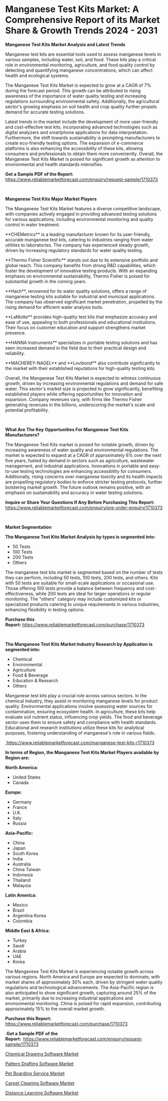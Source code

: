 <p><h1>Manganese Test Kits Market: A Comprehensive Report of its Market Share & Growth Trends 2024 - 2031</h1></p><p><strong>Manganese Test Kits Market Analysis and Latest Trends</strong></p>
<p><p>Manganese test kits are essential tools used to assess manganese levels in various samples, including water, soil, and food. These kits play a critical role in environmental monitoring, agriculture, and food quality control by detecting and quantifying manganese concentrations, which can affect health and ecological systems. </p><p>The Manganese Test Kits Market is expected to grow at a CAGR of 7% during the forecast period. This growth can be attributed to rising awareness of the importance of water quality testing and increasing regulations surrounding environmental safety. Additionally, the agricultural sector's growing emphasis on soil health and crop quality further propels demand for accurate testing solutions. </p><p>Latest trends in the market include the development of more user-friendly and cost-effective test kits, incorporating advanced technologies such as digital analyzers and smartphone applications for data interpretation. Furthermore, the shift towards sustainability is prompting manufacturers to create eco-friendly testing options. The expansion of e-commerce platforms is also enhancing the accessibility of these kits, allowing consumers and professionals to obtain them more conveniently. Overall, the Manganese Test Kits Market is poised for significant growth as attention to environmental and health standards intensifies.</p></p>
<p><strong>Get a Sample PDF of the Report:&nbsp;</strong> <a href="https://www.reliablemarketforecast.com/enquiry/request-sample/1710373?utm_campaign=1727&utm_medium=2&utm_source=Github&utm_content=ia&utm_term=22102024&utm_id=manganese-test-kits">https://www.reliablemarketforecast.com/enquiry/request-sample/1710373</a></p>
<p>&nbsp;</p>
<p><strong>Manganese Test Kits Major Market Players</strong></p>
<p><p>The Manganese Test Kits Market features a diverse competitive landscape, with companies actively engaged in providing advanced testing solutions for various applications, including environmental monitoring and quality control in water treatment.</p><p>**CHEMetrics** is a leading manufacturer known for its user-friendly, accurate manganese test kits, catering to industries ranging from water utilities to laboratories. The company has experienced steady growth, driven by increasing regulatory standards for water quality testing.</p><p>**Thermo Fisher Scientific** stands out due to its extensive portfolio and global reach. This company benefits from strong R&D capabilities, which foster the development of innovative testing products. With an expanding emphasis on environmental sustainability, Thermo Fisher is poised for substantial growth in the coming years.</p><p>**Hach**, renowned for its water quality solutions, offers a range of manganese testing kits suitable for industrial and municipal applications. The company has observed significant market penetration, propelled by the rising demand for efficient water analysis tools.</p><p>**LaMotte** provides high-quality test kits that emphasize accuracy and ease of use, appealing to both professionals and educational institutions. Their focus on customer education and support strengthens market presence.</p><p>**HANNA Instruments** specializes in portable testing solutions and has seen increased demand in the field due to their practical design and reliability.</p><p>**MACHEREY-NAGEL** and **Lovibond** also contribute significantly to the market with their established reputations for high-quality testing kits.</p><p>Overall, the Manganese Test Kits Market is expected to witness continuous growth, driven by increasing environmental regulations and demand for safe water. This sector's market size is projected to grow significantly, benefiting established players while offering opportunities for innovation and expansion. Company revenues vary, with firms like Thermo Fisher generating revenues in the billions, underscoring the market's scale and potential profitability.</p></p>
<p>&nbsp;</p>
<p><strong>What Are The Key Opportunities For Manganese Test Kits Manufacturers?</strong></p>
<p><p>The Manganese Test Kits market is poised for notable growth, driven by increasing awareness of water quality and environmental regulations. The market is expected to expand at a CAGR of approximately 6% over the next five years, fueled by demand in sectors such as agriculture, wastewater management, and industrial applications. Innovations in portable and easy-to-use testing technologies are enhancing accessibility for consumers. Additionally, rising concerns over manganese toxicity and its health impacts are propelling regulatory bodies to enforce stricter testing protocols, further bolstering market growth. The future outlook remains positive, with an emphasis on sustainability and accuracy in water testing solutions.</p></p>
<p><strong>Inquire or Share Your Questions If Any Before Purchasing This Report:</strong> <a href="https://www.reliablemarketforecast.com/enquiry/pre-order-enquiry/1710373?utm_campaign=1727&utm_medium=2&utm_source=Github&utm_content=ia&utm_term=22102024&utm_id=manganese-test-kits">https://www.reliablemarketforecast.com/enquiry/pre-order-enquiry/1710373</a></p>
<p>&nbsp;</p>
<p><strong>Market Segmentation</strong></p>
<p><strong>The Manganese Test Kits Market Analysis by types is segmented into:</strong></p>
<p><ul><li>50 Tests</li><li>100 Tests</li><li>200 Tests</li><li>Others</li></ul></p>
<p><p>The manganese test kits market is segmented based on the number of tests they can perform, including 50 tests, 100 tests, 200 tests, and others. Kits with 50 tests are suitable for small-scale applications or occasional use. Those offering 100 tests provide a balance between frequency and cost-effectiveness, while 200 tests are ideal for larger operations or regular monitoring. The "others" category may include customized kits or specialized products catering to unique requirements in various industries, enhancing flexibility in testing options.</p></p>
<p><strong>Purchase this Report:&nbsp;</strong><a href="https://www.reliablemarketforecast.com/purchase/1710373?utm_campaign=1727&utm_medium=2&utm_source=Github&utm_content=ia&utm_term=22102024&utm_id=manganese-test-kits">https://www.reliablemarketforecast.com/purchase/1710373</a></p>
<p>&nbsp;</p>
<p><strong>The Manganese Test Kits Market Industry Research by Application is segmented into:</strong></p>
<p><ul><li>Chemical</li><li>Environmental</li><li>Agriculture</li><li>Food & Beverage</li><li>Education & Research</li><li>Others</li></ul></p>
<p><p>Manganese test kits play a crucial role across various sectors. In the chemical industry, they assist in monitoring manganese levels for product quality. Environmental applications involve assessing water sources for contamination, ensuring ecosystem health. In agriculture, these kits help evaluate soil nutrient status, influencing crop yields. The food and beverage sector uses them to ensure safety and compliance with health standards. Educational and research institutions utilize these kits for analytical purposes, fostering understanding of manganese's role in various fields.</p></p>
<p><a href="https://www.reliablemarketforecast.com/manganese-test-kits-r1710373?utm_campaign=1727&utm_medium=2&utm_source=Github&utm_content=ia&utm_term=22102024&utm_id=manganese-test-kits">&nbsp;https://www.reliablemarketforecast.com/manganese-test-kits-r1710373</a></p>
<p><strong>In terms of Region, the Manganese Test Kits Market Players available by Region are:</strong></p>
<p>
    <p> <strong> North America: </strong>
        <ul>
            <li>United States</li>
            <li>Canada</li>
        </ul>
        </p> 
    <p> <strong> Europe: </strong>
        <ul>
            <li>Germany</li>
            <li>France</li>
            <li>U.K.</li>
            <li>Italy</li>
            <li>Russia</li>
        </ul>
        </p> 
    <p> <strong> Asia-Pacific: </strong>
        <ul>
            <li>China</li>
            <li>Japan</li>
            <li>South Korea</li>
            <li>India</li>
            <li>Australia</li>
            <li>China Taiwan</li>
            <li>Indonesia</li>
            <li>Thailand</li>
            <li>Malaysia</li>
        </ul>
        </p> 
    <p> <strong> Latin America: </strong>
        <ul>
            <li>Mexico</li>
            <li>Brazil</li>
            <li>Argentina Korea</li>
            <li>Colombia</li>
        </ul>
        </p> 
    <p> <strong> Middle East & Africa: </strong>
        <ul>
            <li>Turkey</li>
            <li>Saudi</li>
            <li>Arabia</li>
            <li>UAE</li>
            <li>Korea</li>
        </ul>
    </p>
    </p>
<p><p>The Manganese Test Kits Market is experiencing notable growth across various regions. North America and Europe are expected to dominate, with market shares of approximately 30% each, driven by stringent water quality regulations and technological advancements. The Asia-Pacific region is also anticipated to show significant growth, capturing around 25% of the market, primarily due to increasing industrial applications and environmental monitoring. China is poised for rapid expansion, contributing approximately 15% to the overall market growth.</p></p>
<p><strong>Purchase this Report: </strong><a href="https://www.reliablemarketforecast.com/purchase/1710373?utm_campaign=1727&utm_medium=2&utm_source=Github&utm_content=ia&utm_term=22102024&utm_id=manganese-test-kits">https://www.reliablemarketforecast.com/purchase/1710373</a></p>
<p>&nbsp;<strong>Get a Sample PDF of the Report:&nbsp;&nbsp;</strong><a href="https://www.reliablemarketforecast.com/enquiry/request-sample/1710373?utm_campaign=1727&utm_medium=2&utm_source=Github&utm_content=ia&utm_term=22102024&utm_id=manganese-test-kits">https://www.reliablemarketforecast.com/enquiry/request-sample/1710373</a></p>
<p><strong></strong></p>
<p><p><a href="https://github.com/RunaHaque64/Market-Research-Report-List-1/blob/main/chemical-drawing-software-market.md?utm_campaign=1727&utm_medium=2&utm_source=Github&utm_content=ia&utm_term=22102024&utm_id=manganese-test-kits">Chemical Drawing Software Market</a></p><p><a href="https://www.linkedin.com/pulse/unlocking-growth-potential-strategic-analysis-pattern-277le?utm_campaign=1727&utm_medium=2&utm_source=Github&utm_content=ia&utm_term=22102024&utm_id=manganese-test-kits">Pattern Drafting Software Market</a></p><p><a href="https://www.linkedin.com/pulse/pet-boarding-service-market-trends-detailed-study-its-segmentation-fy7gc?utm_campaign=1727&utm_medium=2&utm_source=Github&utm_content=ia&utm_term=22102024&utm_id=manganese-test-kits">Pet Boarding Service Market</a></p><p><a href="https://www.linkedin.com/pulse/global-carpet-cleaning-software-market-trends-insights-growth-v1t0e?utm_campaign=1727&utm_medium=2&utm_source=Github&utm_content=ia&utm_term=22102024&utm_id=manganese-test-kits">Carpet Cleaning Software Market</a></p><p><a href="https://www.linkedin.com/pulse/strategic-insights-global-distance-learning-software-market-trends-lxhmc?utm_campaign=1727&utm_medium=2&utm_source=Github&utm_content=ia&utm_term=22102024&utm_id=manganese-test-kits">Distance Learning Software Market</a></p></p>